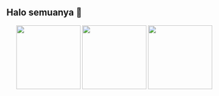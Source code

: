 ## Halo semuanya 👋
<div align="center">
  <img src="https://github-readme-stats.vercel.app/api?username=Nazmi17&show_icons=true&theme=dracula" height="150" />
  <img src="https://github-readme-stats.vercel.app/api/top-langs?username=Nazmi17&layout=compact&theme=dracula" height="150" />
  <img src="https://streak-stats.demolab.com?user=nazmi17&theme=dracula" height="150" />
</div>

<!--
**Nazmi17/Nazmi17** is a ✨ _special_ ✨ repository because its `README.md` (this file) appears on your GitHub profile.

Here are some ideas to get you started:

- 🔭 I’m currently working on ...
- 🌱 I’m currently learning ...
- 👯 I’m looking to collaborate on ...
- 🤔 I’m looking for help with ...
- 💬 Ask me about ...
- 📫 How to reach me: ...
- 😄 Pronouns: ...
- ⚡ Fun fact: ...
-->
